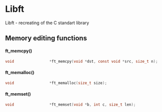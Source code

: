# Libft
Libft - recreating of the C standart library

## Memory editing functions

#### ft_memcpy()
```c
void				*ft_memcpy(void *dst, const void *src, size_t n);
```
#### ft_memalloc()
```c
void				*ft_memalloc(size_t size);
```
#### ft_memset()
```c
void				*ft_memset(void *b, int c, size_t len);
```
